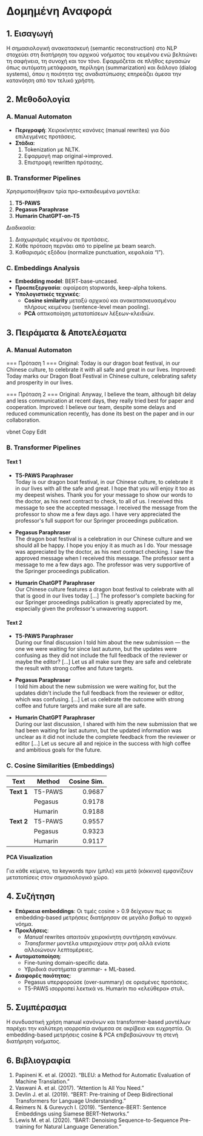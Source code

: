# Δομημένη Αναφορά

## 1. Εισαγωγή
Η σημασιολογική ανακατασκευή (semantic reconstruction) στο NLP στοχεύει στη διατήρηση του αρχικού νοήματος του κειμένου ενώ βελτιώνει τη σαφήνεια, τη συνοχή και τον τόνο. Εφαρμόζεται σε πλήθος εργασιών όπως αυτόματη μετάφραση, περίληψη (summarization) και διάλογο (dialog systems), όπου η ποιότητα της αναδιατύπωσης επηρεάζει άμεσα την κατανόηση από τον τελικό χρήστη.

## 2. Μεθοδολογία

### Α. Manual Automaton  
- **Περιγραφή**: Χειροκίνητες κανόνες (manual rewrites) για δύο επιλεγμένες προτάσεις.  
- **Στάδια**:  
  1. Tokenization με NLTK.  
  2. Εφαρμογή map original→improved.  
  3. Επιστροφή rewritten πρότασης.  

### Β. Transformer Pipelines  
Χρησιμοποιήθηκαν τρία προ-εκπαιδευμένα μοντέλα:
1. **T5-PAWS**  
2. **Pegasus Paraphrase**  
3. **Humarin ChatGPT-on-T5**  

Διαδικασία:
1. Διαχωρισμός κειμένου σε προτάσεις.  
2. Κάθε πρόταση περνάει από το pipeline με beam search.  
3. Καθαρισμός εξόδου (normalize punctuation, κεφαλαία “I”).  

### C. Embeddings Analysis  
- **Embedding model**: BERT-base-uncased.  
- **Προεπεξεργασία**: αφαίρεση stopwords, keep-alpha tokens.  
- **Υπολογιστικές τεχνικές**:  
  - **Cosine similarity** μεταξύ αρχικού και ανακατασκευασμένου πλήρους κειμένου (sentence-level mean pooling).  
  - **PCA** οπτικοποίηση μετατοπίσεων λέξεων-κλειδιών.

## 3. Πειράματα & Αποτελέσματα

### A. Manual Automaton  
=== Πρόταση 1 ===
Original: Today is our dragon boat festival, in our Chinese culture, to celebrate it with all safe and great in our lives.
Improved: Today marks our Dragon Boat Festival in Chinese culture, celebrating safety and prosperity in our lives.

=== Πρόταση 2 ===
Original: Anyway, I believe the team, although bit delay and less communication at recent days, they really tried best for paper and cooperation.
Improved: I believe our team, despite some delays and reduced communication recently, has done its best on the paper and in our collaboration.

vbnet
Copy
Edit

### B. Transformer Pipelines

#### Text 1
- **T5-PAWS Paraphraser**  
  Today is our dragon boat festival, in our Chinese culture, to celebrate it in our lives with all the safe and great. I hope that you will enjoy it too as my deepest wishes. Thank you for your message to show our words to the doctor, as his next contract to check, to all of us. I received this message to see the accepted message. I received the message from the professor to show me a few days ago. I have very appreciated the professor's full support for our Springer proceedings publication.

- **Pegasus Paraphraser**  
  The dragon boat festival is a celebration in our Chinese culture and we should all be happy. I hope you enjoy it as much as I do. Your message was appreciated by the doctor, as his next contract checking. I saw the approved message when I received this message. The professor sent a message to me a few days ago. The professor was very supportive of the Springer proceedings publication.

- **Humarin ChatGPT Paraphraser**  
  Our Chinese culture features a dragon boat festival to celebrate with all that is good in our lives today [...] The professor's complete backing for our Springer proceedings publication is greatly appreciated by me, especially given the professor's unwavering support.

#### Text 2
- **T5-PAWS Paraphraser**  
  During our final discussion I told him about the new submission — the one we were waiting for since last autumn, but the updates were confusing as they did not include the full feedback of the reviewer or maybe the editor? [...] Let us all make sure they are safe and celebrate the result with strong coffee and future targets.

- **Pegasus Paraphraser**  
  I told him about the new submission we were waiting for, but the updates didn't include the full feedback from the reviewer or editor, which was confusing. [...] Let us celebrate the outcome with strong coffee and future targets and make sure all are safe.

- **Humarin ChatGPT Paraphraser**  
  During our last discussion, I shared with him the new submission that we had been waiting for last autumn, but the updated information was unclear as it did not include the complete feedback from the reviewer or editor [...] Let us secure all and rejoice in the success with high coffee and ambitious goals for the future.

### C. Cosine Similarities (Embeddings)

| Text    | Method   | Cosine Sim. |
|---------|----------|------------:|
| **Text 1** | T5-PAWS   | 0.9687     |
|         | Pegasus  | 0.9178     |
|         | Humarin  | 0.9188     |
| **Text 2** | T5-PAWS   | 0.9557     |
|         | Pegasus  | 0.9323     |
|         | Humarin  | 0.9117     |

#### PCA Visualization  
Για κάθε κείμενο, τα keywords πριν (μπλε) και μετά (κόκκινα) εμφανίζουν μετατοπίσεις στον σημασιολογικό χώρο.

## 4. Συζήτηση
- **Επάρκεια embeddings**: Οι τιμές cosine > 0.9 δείχνουν πως οι embedding-based μετρήσεις διατήρησαν σε μεγάλο βαθμό το αρχικό νόημα.  
- **Προκλήσεις**:  
  - *Manual* rewrites απαιτούν χειροκίνητη συντήρηση κανόνων.  
  - *Transformer* μοντέλα υπερισχύουν στην ροή αλλά ενίοτε αλλοιώνουν λεπτομέρειες.  
- **Αυτοματοποίηση**:  
  - Fine-tuning domain-specific data.  
  - Υβριδικά συστήματα grammar- + ML-based.  
- **Διαφορές ποιότητας**:  
  - Pegasus υπερφορούσε (over-summary) σε ορισμένες προτάσεις.  
  - T5-PAWS ισορροπεί λεκτικά vs. Humarin πιο «ελεύθερα» στυλ.

## 5. Συμπέρασμα
Η συνδυαστική χρήση manual κανόνων και transformer-based μοντέλων παρέχει την καλύτερη ισορροπία ανάμεσα σε ακρίβεια και ευχρηστία. Οι embedding-based μετρήσεις cosine & PCA επιβεβαιώνουν τη στενή διατήρηση νοήματος.

## 6. Βιβλιογραφία
1. Papineni K. et al. (2002). “BLEU: a Method for Automatic Evaluation of Machine Translation.”  
2. Vaswani A. et al. (2017). “Attention Is All You Need.”  
3. Devlin J. et al. (2019). “BERT: Pre-training of Deep Bidirectional Transformers for Language Understanding.”  
4. Reimers N. & Gurevych I. (2019). “Sentence-BERT: Sentence Embeddings using Siamese BERT-Networks.”  
5. Lewis M. et al. (2020). “BART: Denoising Sequence-to-Sequence Pre-training for Natural Language Generation.”  
